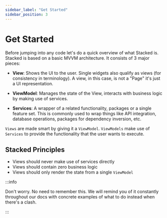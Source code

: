 ```yaml
---
sidebar_label: "Get Started"
sidebar_position: 3
---
```


# Get Started

Before jumping into any code let's do a quick overview of what Stacked is. Stacked is based on a basic MVVM architecture. It consists of 3 major pieces:

- **View**: Shows the UI to the user. Single widgets also qualify as views (for consistency in terminology). A view, in this case, is not a "Page" it's just a UI representation.

- **ViewModel**: Manages the state of the View, interacts with business logic by making use of services.

- **Services**: A wrapper of a related functionality, packages or a single feature set. This is commonly used to wrap things like API integration, database operations, packages for dependency inversion, etc.

`Views` are made smart by giving it a `ViewModel`. `ViewModels` make use of `Services` to provide the functionality that the user wants to execute.

## Stacked Principles

- Views should never make use of services directly
- Views should contain zero business logic
- Views should only render the state from a single `ViewModel`

:::info

Don't worry. No need to remember this. We will remind you of it constantly throughout our docs with concrete examples of what to do instead when there's a clash.

:::
